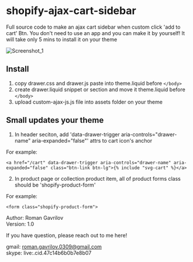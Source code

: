 # shopify-ajax-cart-sidebar
Full source code to make an ajax cart sidebar when custom click 'add to cart' Btn. You don't need to use an app and you can make it by yourself! It will take only 5 mins to install it on your theme

![Screenshot_1](https://user-images.githubusercontent.com/72150923/136978287-591490cc-534e-41b1-a0e1-f287515129a8.png)


## Install

1. copy drawer.css and drawer.js paste into theme.liquid before ```</body>```
2. create drawer.liquid snippet or section and move it theme.liquid before ```</body>```
3. upload custom-ajax-js.js file into assets folder on your theme


## Small updates your theme
1. In header seciton, add 'data-drawer-trigger aria-controls="drawer-name" aria-expanded="false"' attrs to cart icon's anchor 

For example: 
```
<a href="/cart" data-drawer-trigger aria-controls="drawer-name" aria-expanded="false" class="btn-link btn-lg">{% include "svg-cart" %}</a>
```

2. In product page or collection product item, all of product forms class should be 'shopify-product-form'

For example: 
```
<form class="shopify-product-form">
```


Author: Roman Gavrilov <br>
Version: 1.0

If you have question, please reach out to me here! 

gmail: roman.gavrilov.0309@gmail.com <br>
skype: live:.cid.47c14b6b0b7e8b07
